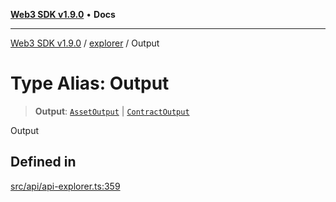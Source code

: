 [**Web3 SDK v1.9.0**](../../../README.md) • **Docs**

***

[Web3 SDK v1.9.0](../../../globals.md) / [explorer](../README.md) / Output

# Type Alias: Output

> **Output**: [`AssetOutput`](../interfaces/AssetOutput.md) \| [`ContractOutput`](../interfaces/ContractOutput.md)

Output

## Defined in

[src/api/api-explorer.ts:359](https://github.com/Mystic-Nayy/alephium-web3/blob/ee41f5e0e7d7fb0b155fe62f05b2ac03772895ca/packages/web3/src/api/api-explorer.ts#L359)
